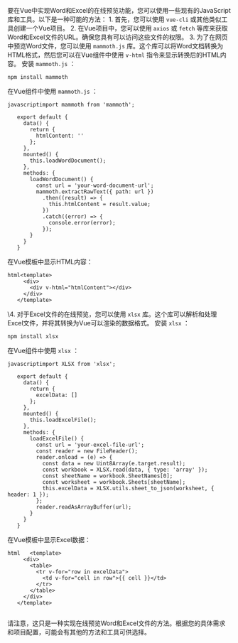 要在Vue中实现Word和Excel的在线预览功能，您可以使用一些现有的JavaScript库和工具。以下是一种可能的方法：   1. 首先，您可以使用 `vue-cli` 或其他类似工具创建一个Vue项目。   2. 在Vue项目中，您可以使用 `axios` 或 `fetch` 等库来获取Word和Excel文件的URL。确保您具有可以访问这些文件的权限。   3. 为了在网页中预览Word文件，您可以使用 `mammoth.js` 库。这个库可以将Word文档转换为HTML格式，然后您可以在Vue组件中使用 `v-html` 指令来显示转换后的HTML内容。     安装 `mammoth.js` ：

```
npm install mammoth
```

在Vue组件中使用 `mammoth.js` ：

```
javascriptimport mammoth from 'mammoth';

   export default {
     data() {
       return {
         htmlContent: ''
       };
     },
     mounted() {
       this.loadWordDocument();
     },
     methods: {
       loadWordDocument() {
         const url = 'your-word-document-url';
         mammoth.extractRawText({ path: url })
           .then((result) => {
             this.htmlContent = result.value;
           })
           .catch((error) => {
             console.error(error);
           });
       }
     }
   }
```

在Vue模板中显示HTML内容：

```
html<template>
     <div>
       <div v-html="htmlContent"></div>
     </div>
   </template>
```

\4. 对于Excel文件的在线预览，您可以使用 `xlsx` 库。这个库可以解析和处理Excel文件，并将其转换为Vue可以渲染的数据格式。     安装 `xlsx` ：

```
npm install xlsx
```

在Vue组件中使用 `xlsx` ：

```
javascriptimport XLSX from 'xlsx';

   export default {
     data() {
       return {
         excelData: []
       };
     },
     mounted() {
       this.loadExcelFile();
     },
     methods: {
       loadExcelFile() {
         const url = 'your-excel-file-url';
         const reader = new FileReader();
         reader.onload = (e) => {
           const data = new Uint8Array(e.target.result);
           const workbook = XLSX.read(data, { type: 'array' });
           const sheetName = workbook.SheetNames[0];
           const worksheet = workbook.Sheets[sheetName];
           this.excelData = XLSX.utils.sheet_to_json(worksheet, { header: 1 });
         };
         reader.readAsArrayBuffer(url);
       }
     }
   }
```

在Vue模板中显示Excel数据：

```
html   <template>
     <div>
       <table>
         <tr v-for="row in excelData">
           <td v-for="cell in row">{{ cell }}</td>
         </tr>
       </table>
     </div>
   </template>
  
```

请注意，这只是一种实现在线预览Word和Excel文件的方法。根据您的具体需求和项目配置，可能会有其他的方法和工具可供选择。